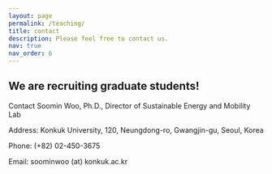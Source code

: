 ```yaml
---
layout: page
permalink: /teaching/
title: contact
description: Please feel free to contact us.
nav: true
nav_order: 6
---
```

## We are recruiting graduate students!


Contact Soomin Woo, Ph.D., Director of Sustainable Energy and Mobility Lab

Address: Konkuk University, 120, Neungdong-ro, Gwangjin-gu, Seoul, Korea 

Phone: (+82) 02-450-3675

Email: soominwoo (at) konkuk.ac.kr
 
